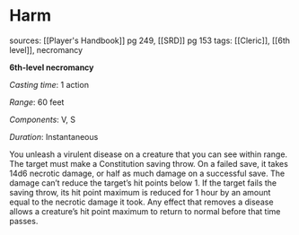 # Harm
sources: [[Player's Handbook]] pg 249, [[SRD]] pg 153
tags: [[Cleric]], [[6th level]], necromancy

**6th-level necromancy**

*Casting time*: 1 action

*Range*: 60 feet

*Components*: V, S

*Duration*: Instantaneous

You unleash a virulent disease on a creature that you can see within range. The target must make a Constitution saving throw. On a failed save, it takes 14d6 necrotic damage, or half as much damage on a successful save. The damage can’t reduce the target’s hit points below 1. If the target fails the saving throw, its hit point maximum is reduced for 1 hour by an amount equal to the necrotic damage it took. Any effect that removes a disease allows a creature’s hit point maximum to return to normal before that time passes.
